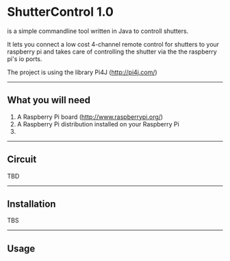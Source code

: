 ShutterControl 1.0
==============

is a simple commandline tool written in Java to controll shutters.

It lets you connect a low cost 4-channel remote control for shutters to your raspberry pi and takes care of controlling the shutter via the the raspberry pi's io ports.

The project is using the library Pi4J (http://pi4j.com/)


----------------------------------------------
What you will need
----------------------------------------------

1. A Raspberry Pi board (http://www.raspberrypi.org/)
2. A Raspberry Pi distribution installed on your Raspberry Pi
3. 

----------------------------------------------
Circuit
----------------------------------------------

TBD

----------------------------------------------
Installation
----------------------------------------------

TBS

----------------------------------------------
Usage
----------------------------------------------

